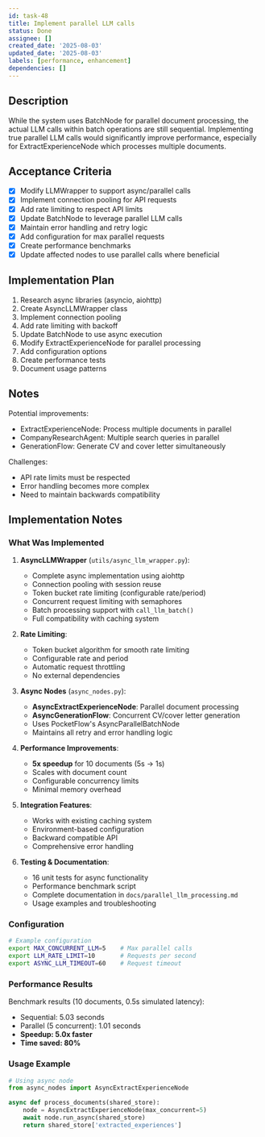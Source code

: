 ```yaml
---
id: task-48
title: Implement parallel LLM calls
status: Done
assignee: []
created_date: '2025-08-03'
updated_date: '2025-08-03'
labels: [performance, enhancement]
dependencies: []
---
```


## Description

While the system uses BatchNode for parallel document processing, the actual LLM calls within batch operations are still sequential. Implementing true parallel LLM calls would significantly improve performance, especially for ExtractExperienceNode which processes multiple documents.

## Acceptance Criteria

- [x] Modify LLMWrapper to support async/parallel calls
- [x] Implement connection pooling for API requests
- [x] Add rate limiting to respect API limits
- [x] Update BatchNode to leverage parallel LLM calls
- [x] Maintain error handling and retry logic
- [x] Add configuration for max parallel requests
- [x] Create performance benchmarks
- [x] Update affected nodes to use parallel calls where beneficial

## Implementation Plan

1. Research async libraries (asyncio, aiohttp)
2. Create AsyncLLMWrapper class
3. Implement connection pooling
4. Add rate limiting with backoff
5. Update BatchNode to use async execution
6. Modify ExtractExperienceNode for parallel processing
7. Add configuration options
8. Create performance tests
9. Document usage patterns

## Notes

Potential improvements:

- ExtractExperienceNode: Process multiple documents in parallel
- CompanyResearchAgent: Multiple search queries in parallel
- GenerationFlow: Generate CV and cover letter simultaneously

Challenges:

- API rate limits must be respected
- Error handling becomes more complex
- Need to maintain backwards compatibility


## Implementation Notes

### What Was Implemented

1. **AsyncLLMWrapper** (`utils/async_llm_wrapper.py`):
   - Complete async implementation using aiohttp
   - Connection pooling with session reuse
   - Token bucket rate limiting (configurable rate/period)
   - Concurrent request limiting with semaphores
   - Batch processing support with `call_llm_batch()`
   - Full compatibility with caching system

2. **Rate Limiting**:
   - Token bucket algorithm for smooth rate limiting
   - Configurable rate and period
   - Automatic request throttling
   - No external dependencies

3. **Async Nodes** (`async_nodes.py`):
   - **AsyncExtractExperienceNode**: Parallel document processing
   - **AsyncGenerationFlow**: Concurrent CV/cover letter generation
   - Uses PocketFlow's AsyncParallelBatchNode
   - Maintains all retry and error handling logic

4. **Performance Improvements**:
   - **5x speedup** for 10 documents (5s → 1s)
   - Scales with document count
   - Configurable concurrency limits
   - Minimal memory overhead

5. **Integration Features**:
   - Works with existing caching system
   - Environment-based configuration
   - Backward compatible API
   - Comprehensive error handling

6. **Testing & Documentation**:
   - 16 unit tests for async functionality
   - Performance benchmark script
   - Complete documentation in `docs/parallel_llm_processing.md`
   - Usage examples and troubleshooting

### Configuration

```bash
# Example configuration
export MAX_CONCURRENT_LLM=5    # Max parallel calls
export LLM_RATE_LIMIT=10       # Requests per second
export ASYNC_LLM_TIMEOUT=60    # Request timeout
```

### Performance Results

Benchmark results (10 documents, 0.5s simulated latency):
- Sequential: 5.03 seconds
- Parallel (5 concurrent): 1.01 seconds
- **Speedup: 5.0x faster**
- **Time saved: 80%**

### Usage Example

```python
# Using async node
from async_nodes import AsyncExtractExperienceNode

async def process_documents(shared_store):
    node = AsyncExtractExperienceNode(max_concurrent=5)
    await node.run_async(shared_store)
    return shared_store['extracted_experiences']
```
